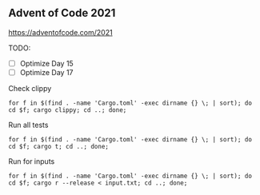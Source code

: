 Advent of Code 2021
---
https://adventofcode.com/2021

TODO:

- [ ] Optimize Day 15
- [ ] Optimize Day 17

Check clippy

```
for f in $(find . -name 'Cargo.toml' -exec dirname {} \; | sort); do cd $f; cargo clippy; cd ..; done;
```

Run all tests

```
for f in $(find . -name 'Cargo.toml' -exec dirname {} \; | sort); do cd $f; cargo t; cd ..; done;
```

Run for inputs

```
for f in $(find . -name 'Cargo.toml' -exec dirname {} \; | sort); do cd $f; cargo r --release < input.txt; cd ..; done;
```
